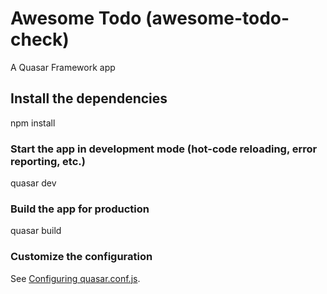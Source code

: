 # Awesome Todo (awesome-todo-check)

A Quasar Framework app

## Install the dependencies

npm install


### Start the app in development mode (hot-code reloading, error reporting, etc.)

quasar dev



### Build the app for production

quasar build


### Customize the configuration
See [Configuring quasar.conf.js](https://quasar.dev/quasar-cli/quasar-conf-js).

